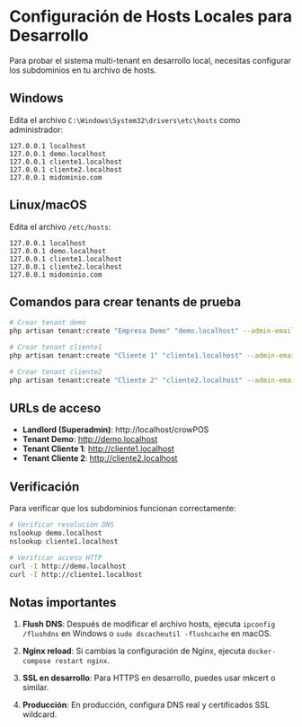 # Configuración de Hosts Locales para Desarrollo

Para probar el sistema multi-tenant en desarrollo local, necesitas configurar los subdominios en tu archivo de hosts.

## Windows

Edita el archivo `C:\Windows\System32\drivers\etc\hosts` como administrador:

```
127.0.0.1 localhost
127.0.0.1 demo.localhost
127.0.0.1 cliente1.localhost
127.0.0.1 cliente2.localhost
127.0.0.1 midominio.com
```

## Linux/macOS

Edita el archivo `/etc/hosts`:

```
127.0.0.1 localhost
127.0.0.1 demo.localhost
127.0.0.1 cliente1.localhost
127.0.0.1 cliente2.localhost
127.0.0.1 midominio.com
```

## Comandos para crear tenants de prueba

```bash
# Crear tenant demo
php artisan tenant:create "Empresa Demo" "demo.localhost" --admin-email="admin@demo.localhost" --admin-password="password123"

# Crear tenant cliente1
php artisan tenant:create "Cliente 1" "cliente1.localhost" --admin-email="admin@cliente1.localhost" --admin-password="password123"

# Crear tenant cliente2
php artisan tenant:create "Cliente 2" "cliente2.localhost" --admin-email="admin@cliente2.localhost" --admin-password="password123"
```

## URLs de acceso

- **Landlord (Superadmin)**: http://localhost/crowPOS
- **Tenant Demo**: http://demo.localhost
- **Tenant Cliente 1**: http://cliente1.localhost
- **Tenant Cliente 2**: http://cliente2.localhost

## Verificación

Para verificar que los subdominios funcionan correctamente:

```bash
# Verificar resolución DNS
nslookup demo.localhost
nslookup cliente1.localhost

# Verificar acceso HTTP
curl -I http://demo.localhost
curl -I http://cliente1.localhost
```

## Notas importantes

1. **Flush DNS**: Después de modificar el archivo hosts, ejecuta `ipconfig /flushdns` en Windows o `sudo dscacheutil -flushcache` en macOS.

2. **Nginx reload**: Si cambias la configuración de Nginx, ejecuta `docker-compose restart nginx`.

3. **SSL en desarrollo**: Para HTTPS en desarrollo, puedes usar mkcert o similar.

4. **Producción**: En producción, configura DNS real y certificados SSL wildcard.
